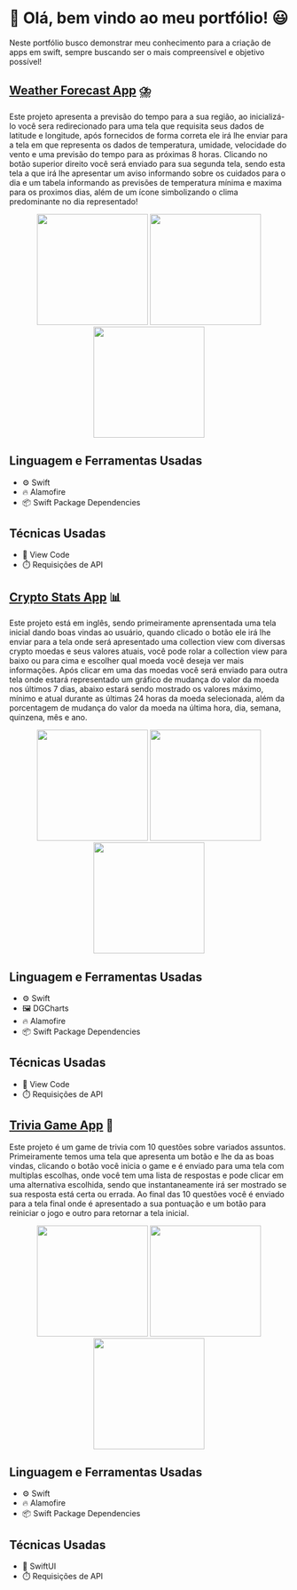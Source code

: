 # 👋 Olá, bem vindo ao meu portfólio! 😃

Neste portfólio busco demonstrar meu conhecimento para a criação de apps em swift, sempre buscando ser o mais compreensível e objetivo possível! 

## [Weather Forecast App](https://github.com/OliveeiraLeo/Weather-Forecast-App) ⛈️

Este projeto apresenta a previsão do tempo para a sua região, ao inicializá-lo você sera redirecionado para uma tela que requisita seus dados de latitude e longitude, após fornecidos de forma correta ele irá lhe enviar para a tela em que representa os dados de temperatura, umidade, velocidade do vento e uma previsão do tempo para as próximas 8 horas. Clicando no botão superior direito você será enviado para sua segunda tela, sendo esta tela a que irá lhe apresentar um aviso informando sobre os cuidados para o dia e um tabela informando as previsões de temperatura mínima e maxima para os proximos dias, além de um ícone simbolizando o clima predominante no dia representado!

<p align="center">
<img src="https://github.com/OliveeiraLeo/assets/blob/main/WeatherAppStartView.png", width="200"/>
<img src="https://github.com/OliveeiraLeo/assets/blob/main/WeatherAppFirstView.png", width="200"/>
<img src="https://github.com/OliveeiraLeo/assets/blob/main/WeatherAppSecondView.png", width="200"/>
</p>

## Linguagem e Ferramentas Usadas
- ⚙️ Swift
- 🔥 Alamofire
- 📦 Swift Package Dependencies

## Técnicas Usadas
- 🎨 View Code
- ⏱️ Requisições de API


## [Crypto Stats App](https://github.com/OliveeiraLeo/Crypto-Stats-App/tree/main/Crypto-APP/Views) 📊 

Este projeto está em inglês, sendo primeiramente aprensentada uma tela inicial dando boas vindas ao usuário, quando clicado o botão ele irá lhe enviar para a tela onde será apresentado uma collection view com diversas crypto moedas e seus valores atuais, você pode rolar a collection view para baixo ou para cima e escolher qual moeda você deseja ver mais informações. Após clicar em uma das moedas você será enviado para outra tela onde estará representado um gráfico de mudança do valor da moeda nos últimos 7 dias, abaixo estará sendo mostrado os valores máximo, mínimo e atual durante as últimas 24 horas da moeda selecionada, além da porcentagem de mudança do valor da moeda na última hora, dia, semana, quinzena, mês e ano.

<p align="center">
<img src="https://github.com/OliveeiraLeo/assets/blob/main/CryptoStatsStartView.png", width="200"/>
<img src="https://github.com/OliveeiraLeo/assets/blob/main/CryptoStatsFirstView.png", width="200"/>
<img src="https://github.com/OliveeiraLeo/assets/blob/main/CryptoStatsSecondView.png", width="200"/>
</p>

## Linguagem e Ferramentas Usadas
- ⚙️ Swift
- 🖼️ DGCharts
- 🔥 Alamofire
- 📦 Swift Package Dependencies

## Técnicas Usadas
- 🎨 View Code
- ⏱️ Requisições de API


## [Trivia Game App](https://github.com/OliveeiraLeo/Trivia-Game-App) 🧩

Este projeto é um game de trivia com 10 questões sobre variados assuntos. Primeiramente temos uma tela que apresenta um botão e lhe da as boas vindas, clicando o botão você inicia o game e é enviado para uma tela com multiplas escolhas, onde você tem uma lista de respostas e pode clicar em uma alternativa escolhida, sendo que instantaneamente irá ser mostrado se sua resposta está certa ou errada. Ao final das 10 questões você é enviado para a tela final onde é apresentado a sua pontuação e um botão para reiniciar o jogo e outro para retornar a tela inicial.

<p align="center">
<img src="https://github.com/OliveeiraLeo/assets/blob/main/FirstView.png", width="200"/>
<img src="https://github.com/OliveeiraLeo/assets/blob/main/ContentView.png", width="200"/>
<img src="https://github.com/OliveeiraLeo/assets/blob/main/LastView.png", width="200"/>
</p>

## Linguagem e Ferramentas Usadas
- ⚙️ Swift
- 🔥 Alamofire
- 📦 Swift Package Dependencies

## Técnicas Usadas
- 🎨 SwiftUI
- ⏱️ Requisições de API









